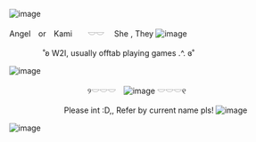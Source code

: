 ![image](https://64.media.tumblr.com/d81ab5dd0c443819d82ff37d8f5c50e5/6858cce81a99a1b7-bf/s1280x1920/90edf4045684eb40b12d36fc115de84719be1261.gifv)
 
 Angel　or　Kami　　𓎟𓎟 　She , They ![image](https://i.ibb.co/svZRJLh/IMG-5581.gif) 

　　　　
˚ʚ W2I, usually offtab playing games .^.  ɞ˚


![image]([https://github.com/user-attachments/assets/e1fffd34-c22b-4a21-9e59-2ca3558c21cf](https://cdn.discordapp.com/attachments/1223825064047153233/1319796583818334248/IMG_6588.jpg?ex=676743da&is=6765f25a&hm=cfde1b5a6c0839c01d205c1892773221f89daff6e94e8f19b658a01b7dcf928c&))



　　　　　　　　　　୨𓎟𓎟𓎟　![image](https://github.com/user-attachments/assets/6036cde1-18c7-486f-a250-98d710bf8c5a) 𓎟𓎟𓎟୧

　　　　　　　Please int :D,, Refer by current name pls!
![image](https://i.ibb.co/pWRrqfm/IMG-7963.gif)

![image](https://64.media.tumblr.com/d81ab5dd0c443819d82ff37d8f5c50e5/6858cce81a99a1b7-bf/s1280x1920/90edf4045684eb40b12d36fc115de84719be1261.gifv)
